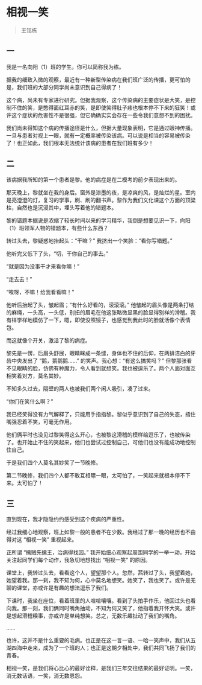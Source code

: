 # 相视一笑

> 王铭栋

## 一

我是一名向阳（1）班的学生。你可以简称我为栋。

据我的细致入微的观察，最近有一种新型传染病在我们班广泛的传播，更可怕的是，我们班的大部分同学尚未意识到自己得病了！

这个病，尚未有专家进行研究。但据我观察，这个传染病的主要症状是大笑，是控制不住的笑，是憋得面红耳赤的笑，是即使笑得肚子疼也根本停不下来的狂笑！或许这个症状的危害性不是很强，但它确确实实会存在一些令我们意想不到的困扰。

我们尚未得知这个病的传播途径是什么，但据大量现象表明，它是通过眼神传播。一旦与患者对视上一眼，就有一定概率被传染该病。可以说是相当的容易被传染了！也正如此，我们根本无法统计该病的患者在我们班有多少！

## 二

该病据我所知的第一个患者是黎。他的病症是在二模考的前夕表现出来的。

那天晚上，黎就坐在我的身后。窗外是漆墨的夜，是凉爽的风，是灿烂的星。室内是亮澄澄的灯，复习的学事，刷、刷的翻书声。黎作为我们文化课这个方面的顶梁柱，自然也是沉浸其中，埋头写着他的错题本。

黎的错题本据说是浓缩了较长时间以来的学习精华，我倒是想要见识一下，向阳（1）班领军人物的错题本，有些什么东西？

转过头去，黎疑惑地抬起头：“干嘛？” 我挤出一个笑脸：“看你写错题。”

他听完又低下了头，“切，干你自己的事去。”

“就是因为没事干才来看你嘛！”

“走去去！”

“唉呀，不嘛！给我看看嘛！”

他听后抬起了头，皱起眉；“有什么好看的，滚滚滚。” 他皱起的眉头像是两条打结的麻绳，一头高，一头低，别扭的眉毛在他这张略微显黑的脸显得别样的滑稽。我有样学样地模仿了一下，嗯，即使没照镜子，也感觉到我此时的脸就活像个表情包。

而这就像个开关，激活了黎的病症。

黎先是一愣，后眉头舒展，眼睛眯成一条缝，身体也不住的后仰，在两排洁白的牙齿中央发出了 “鹅，鹅鹅鹅……” 的笑声。我心想：“有这么搞笑吗？” 但黎那张看不见眼睛的脸，仿佛有种魔力，令人看到就想笑。我也被逗乐了。两个人面对面互相笑着对方，莫名其妙。

不知多久过去，隔壁的两人也被我们两个闲人吸引，凑了过来。

“你们在笑什么啊？”

我已经笑得没有力气解释了，只能用手指指黎。黎似乎意识到了自己的失态，捂住嘴强忍着不笑，可毫无作用。

他们俩平时也没见过黎笑得这么开心，也被黎这滑稽的模样给逗乐了，也被传染了。也开始止不住的笑起来，他们也尝试过控制自己，可他们也没有能成功地控制住自己。

于是我们四个人莫名其妙笑了一节晚修。

第二节晚修，我们四个人都不敢互相瞟一眼，太可怕了，一笑起来就根本停不下来。太可怕了！

## 三

直到现在，我才隐隐约约感受到这个疾病的严重性。

经过我细心地观察，班上如黎一般的患者不在少数。我经过了那一晚的经历也不由得对这 “相视一笑” 重视起来。

正所谓 “擒贼先擒王，治病得找因。” 我开始细心观察起周围同学的一举一动，开始关注起同学们每个动作，我急切地想找出 “相视一笑” 的原因。

课堂上，我转过头去，看看这个人，望望那个人。忽然，茜转过了头，我望着她，她望着我。那一刹，我不知为何，心中莫名地想笑。她笑了，我也笑了。或许是无聊的课堂，亦或许是有趣的想法逗乐了我们。

下课时，我坐在座位，看着班里的人喧喧嚷嚷。看到了头拍手作乐，他回过头也看向我。那一刻，我们俩同时嘴角抽动，不知为何又笑了，他指着我开怀大笑。或许是想起滑稽糗事，亦或许是单纯想笑。总之，无数乐趣扯动了我们的嘴角。

……

也许，这并不是什么重要的毛病。也正是在这一言一语、一哈一笑声中，我们从五湖四海中走来，成为了一个班的人；也正是这朝夕相处中，我们共同飞扬了我们的青春。

相视一笑，是我们将心比心的最好诠释，是我们三年交往结果的最好证明。一笑，消无数话语，一笑，消无数恩怨。
